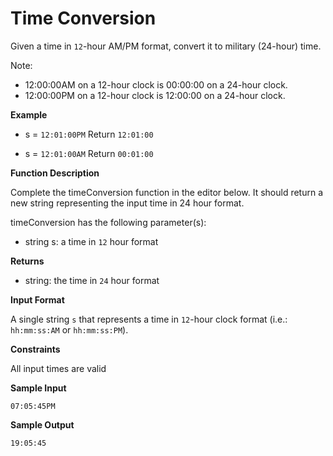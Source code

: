 # Time Conversion

Given a time in `12`-hour AM/PM format, convert it to military (24-hour) time.

Note: 
- 12:00:00AM on a 12-hour clock is 00:00:00 on a 24-hour clock.
- 12:00:00PM on a 12-hour clock is 12:00:00 on a 24-hour clock.

**Example**

- s =  `12:01:00PM`
Return `12:01:00`

- s = `12:01:00AM`
Return `00:01:00`

**Function Description**

Complete the timeConversion function in the editor below. It should return a new string representing the input time in 24 hour format.

timeConversion has the following parameter(s):

- string s: a time in `12` hour format

**Returns**

- string: the time in `24` hour format

**Input Format**

A single string `s` that represents a time in `12`-hour clock format (i.e.: `hh:mm:ss:AM` or `hh:mm:ss:PM`).

**Constraints**

All input times are valid

**Sample Input**
```
07:05:45PM
```
**Sample Output**
```
19:05:45
```